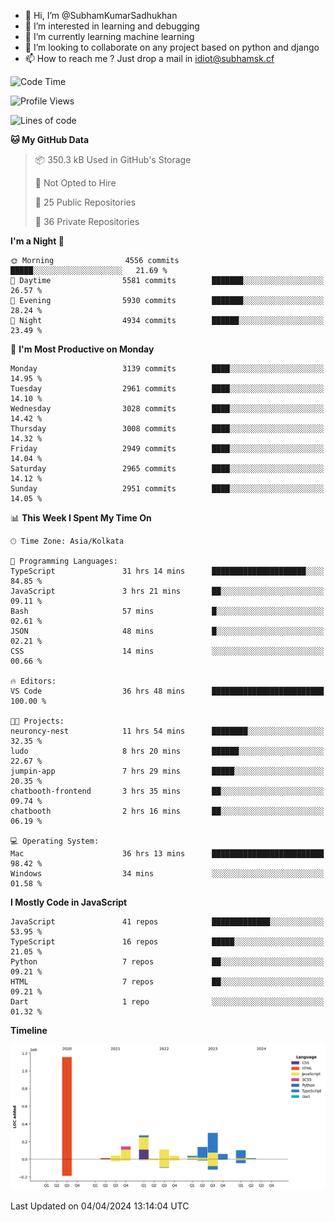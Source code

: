 - 👋 Hi, I’m @SubhamKumarSadhukhan
- 👀 I’m interested in learning and debugging
- 🌱 I’m currently learning machine learning
- 💞️ I’m looking to collaborate on any project based on python and django
- 📫 How to reach me ?
      Just drop a mail in idiot@subhamsk.cf

<!---
SubhamKumarSadhukhan/SubhamKumarSadhukhan is a ✨ special ✨ repository because its `README.md` (this file) appears on your GitHub profile.
You can click the Preview link to take a look at your changes.
--->


<!--START_SECTION:waka-->
![Code Time](http://img.shields.io/badge/Code%20Time-2%2C085%20hrs%2023%20mins-blue)

![Profile Views](http://img.shields.io/badge/Profile%20Views-0-blue)

![Lines of code](https://img.shields.io/badge/From%20Hello%20World%20I%27ve%20Written-2.4%20million%20lines%20of%20code-blue)

**🐱 My GitHub Data** 

> 📦 350.3 kB Used in GitHub's Storage 
 > 
> 🚫 Not Opted to Hire
 > 
> 📜 25 Public Repositories 
 > 
> 🔑 36 Private Repositories 
 > 
**I'm a Night 🦉** 

```text
🌞 Morning                4556 commits        █████░░░░░░░░░░░░░░░░░░░░   21.69 % 
🌆 Daytime                5581 commits        ███████░░░░░░░░░░░░░░░░░░   26.57 % 
🌃 Evening                5930 commits        ███████░░░░░░░░░░░░░░░░░░   28.24 % 
🌙 Night                  4934 commits        ██████░░░░░░░░░░░░░░░░░░░   23.49 % 
```
📅 **I'm Most Productive on Monday** 

```text
Monday                   3139 commits        ████░░░░░░░░░░░░░░░░░░░░░   14.95 % 
Tuesday                  2961 commits        ████░░░░░░░░░░░░░░░░░░░░░   14.10 % 
Wednesday                3028 commits        ████░░░░░░░░░░░░░░░░░░░░░   14.42 % 
Thursday                 3008 commits        ████░░░░░░░░░░░░░░░░░░░░░   14.32 % 
Friday                   2949 commits        ████░░░░░░░░░░░░░░░░░░░░░   14.04 % 
Saturday                 2965 commits        ████░░░░░░░░░░░░░░░░░░░░░   14.12 % 
Sunday                   2951 commits        ████░░░░░░░░░░░░░░░░░░░░░   14.05 % 
```


📊 **This Week I Spent My Time On** 

```text
🕑︎ Time Zone: Asia/Kolkata

💬 Programming Languages: 
TypeScript               31 hrs 14 mins      █████████████████████░░░░   84.85 % 
JavaScript               3 hrs 21 mins       ██░░░░░░░░░░░░░░░░░░░░░░░   09.11 % 
Bash                     57 mins             █░░░░░░░░░░░░░░░░░░░░░░░░   02.61 % 
JSON                     48 mins             █░░░░░░░░░░░░░░░░░░░░░░░░   02.21 % 
CSS                      14 mins             ░░░░░░░░░░░░░░░░░░░░░░░░░   00.66 % 

🔥 Editors: 
VS Code                  36 hrs 48 mins      █████████████████████████   100.00 % 

🐱‍💻 Projects: 
neuroncy-nest            11 hrs 54 mins      ████████░░░░░░░░░░░░░░░░░   32.35 % 
ludo                     8 hrs 20 mins       ██████░░░░░░░░░░░░░░░░░░░   22.67 % 
jumpin-app               7 hrs 29 mins       █████░░░░░░░░░░░░░░░░░░░░   20.35 % 
chatbooth-frontend       3 hrs 35 mins       ██░░░░░░░░░░░░░░░░░░░░░░░   09.74 % 
chatbooth                2 hrs 16 mins       ██░░░░░░░░░░░░░░░░░░░░░░░   06.19 % 

💻 Operating System: 
Mac                      36 hrs 13 mins      █████████████████████████   98.42 % 
Windows                  34 mins             ░░░░░░░░░░░░░░░░░░░░░░░░░   01.58 % 
```

**I Mostly Code in JavaScript** 

```text
JavaScript               41 repos            █████████████░░░░░░░░░░░░   53.95 % 
TypeScript               16 repos            █████░░░░░░░░░░░░░░░░░░░░   21.05 % 
Python                   7 repos             ██░░░░░░░░░░░░░░░░░░░░░░░   09.21 % 
HTML                     7 repos             ██░░░░░░░░░░░░░░░░░░░░░░░   09.21 % 
Dart                     1 repo              ░░░░░░░░░░░░░░░░░░░░░░░░░   01.32 % 
```



**Timeline**

![Lines of Code chart](https://raw.githubusercontent.com/SubhamKumarSadhukhan/SubhamKumarSadhukhan/main/assets/bar_graph.png)


 Last Updated on 04/04/2024 13:14:04 UTC
<!--END_SECTION:waka-->
